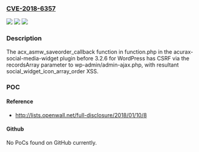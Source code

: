 ### [CVE-2018-6357](https://cve.mitre.org/cgi-bin/cvename.cgi?name=CVE-2018-6357)
![](https://img.shields.io/static/v1?label=Product&message=n%2Fa&color=blue)
![](https://img.shields.io/static/v1?label=Version&message=n%2Fa&color=blue)
![](https://img.shields.io/static/v1?label=Vulnerability&message=n%2Fa&color=brighgreen)

### Description

The acx_asmw_saveorder_callback function in function.php in the acurax-social-media-widget plugin before 3.2.6 for WordPress has CSRF via the recordsArray parameter to wp-admin/admin-ajax.php, with resultant social_widget_icon_array_order XSS.

### POC

#### Reference
- http://lists.openwall.net/full-disclosure/2018/01/10/8

#### Github
No PoCs found on GitHub currently.

